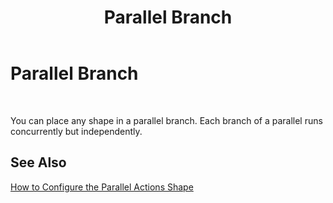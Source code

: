 ﻿---
title: Parallel Branch
TOCTitle: Parallel Branch
ms:assetid: cc306f57-d6a6-4830-93b1-a9e3a55df3fd
ms:mtpsurl: https://msdn.microsoft.com/en-us/library/Aa548032(v=BTS.80)
ms:contentKeyID: 51531246
ms.date: 08/30/2017
mtps_version: v=BTS.80
f1_keywords:
- bts10.orch.branch.parallel
---

# Parallel Branch

 

You can place any shape in a parallel branch. Each branch of a parallel runs concurrently but independently.

## See Also

[How to Configure the Parallel Actions Shape](https://msdn.microsoft.com/library/aa559632\(v=bts.80\))

